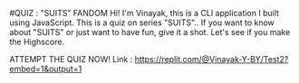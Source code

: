 #QUIZ : "SUITS" FANDOM 
Hi! I'm Vinayak, this is a CLI application I built using JavaScript. This is a quiz on series "SUITS".. If you want to know about "SUITS" or just want to have fun, give it a shot. Let's see if you make the Highscore.

ATTEMPT THE QUIZ NOW! Link : https://replit.com/@Vinayak-Y-BY/Test2?embed=1&output=1